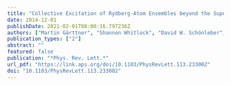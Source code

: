 ```yaml
---
title: "Collective Excitation of Rydberg-Atom Ensembles beyond the Superatom Model"
date: 2014-12-01
publishDate: 2021-02-01T08:00:16.797236Z
authors: ["Martin Gärttner", "Shannon Whitlock", "David W. Schönleber", "Jörg Evers"]
publication_types: ["2"]
abstract: ""
featured: false
publication: "*Phys. Rev. Lett.*"
url_pdf: "https://link.aps.org/doi/10.1103/PhysRevLett.113.233002"
doi: "10.1103/PhysRevLett.113.233002"
---
```


